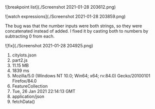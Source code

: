 ![breakpoint list](./Screenshot 2021-01-28 203612.png)

![watch expressions](./Screenshot 2021-01-28 203859.png)

The bug was that the number inputs were both strings, so they were concatenated instead of added. I fixed it by casting both to numbers by subtracting 0 from each.

![fix](./Screenshot 2021-01-28 204925.png)

1. citylots.json
2. part2.js
3. 11.15 MB
4. 1839 ms
5. Mozilla/5.0 (Windows NT 10.0; Win64; x64; rv:84.0) Gecko/20100101 Firefox/84.0
6. FeatureCollection
7. Tue, 26 Jan 2021 22:14:13 GMT
8. application/json
9. fetchData()
